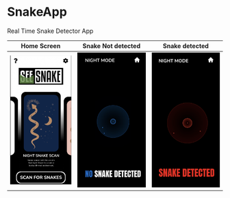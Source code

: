 # SnakeApp

Real Time Snake Detector App


Home Screen                |  Snake Not detected       |  Snake detected
:-------------------------:|:-------------------------:|:-------------------------:|
![alt text](screenshot1.png?raw=true) |  ![alt text](screenshot2.png?raw=true) |  ![alt text](screenshot3.png?raw=true)
